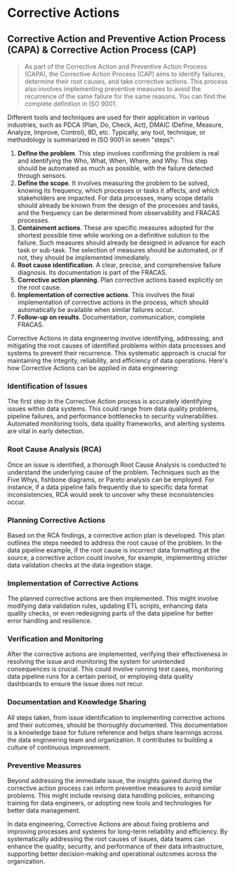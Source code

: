 # Corrective Actions

## Corrective Action and Preventive Action Process (CAPA) & Corrective Action Process (CAP)
>
> As part of the Corrective Action and Preventive Action Process (CAPA), the Corrective Action Process (CAP) aims to identify failures, determine their root causes, and take corrective actions. This process also involves implementing preventive measures to avoid the recurrence of the same failure for the same reasons. You can find the complete definition in ISO 9001.

Different tools and techniques are used for their application in various industries, such as PDCA (Plan, Do, Check, Act), DMAIC (Define, Measure, Analyze, Improve, Control), 8D, etc. Typically, any tool, technique, or methodology is summarized in ISO 9001 in seven "steps":

1. **Define the problem**. This step involves confirming the problem is real and identifying the Who, What, When, Where, and Why. This step should be automated as much as possible, with the failure detected through sensors.
2. **Define the scope**. It involves measuring the problem to be solved, knowing its frequency, which processes or tasks it affects, and which stakeholders are impacted. For data processes, many scope details should already be known from the design of the processes and tasks, and the frequency can be determined from observability and FRACAS processes.
3. **Containment actions**. These are specific measures adopted for the shortest possible time while working on a definitive solution to the failure. Such measures should already be designed in advance for each task or sub-task. The selection of measures should be automated, or if not, they should be implemented immediately.
4. **Root cause identification**. A clear, precise, and comprehensive failure diagnosis. Its documentation is part of the FRACAS.
5. **Corrective action planning**. Plan corrective actions based explicitly on the root cause.
6. **Implementation of corrective actions**. This involves the final implementation of corrective actions in the process, which should automatically be available when similar failures occur.
7. **Follow-up on results**. Documentation, communication, complete FRACAS.

Corrective Actions in data engineering involve identifying, addressing, and mitigating the root causes of identified problems within data processes and systems to prevent their recurrence. This systematic approach is crucial for maintaining the integrity, reliability, and efficiency of data operations. Here's how Corrective Actions can be applied in data engineering:

### Identification of Issues

The first step in the Corrective Action process is accurately identifying issues within data systems. This could range from data quality problems, pipeline failures, and performance bottlenecks to security vulnerabilities. Automated monitoring tools, data quality frameworks, and alerting systems are vital in early detection.

### Root Cause Analysis (RCA)

Once an issue is identified, a thorough Root Cause Analysis is conducted to understand the underlying cause of the problem. Techniques such as the Five Whys, fishbone diagrams, or Pareto analysis can be employed. For instance, if a data pipeline fails frequently due to specific data format inconsistencies, RCA would seek to uncover why these inconsistencies occur.

### Planning Corrective Actions

Based on the RCA findings, a corrective action plan is developed. This plan outlines the steps needed to address the root cause of the problem. In the data pipeline example, if the root cause is incorrect data formatting at the source, a corrective action could involve, for example, implementing stricter data validation checks at the data ingestion stage.

### Implementation of Corrective Actions

The planned corrective actions are then implemented. This might involve modifying data validation rules, updating ETL scripts, enhancing data quality checks, or even redesigning parts of the data pipeline for better error handling and resilience.

### Verification and Monitoring

After the corrective actions are implemented, verifying their effectiveness in resolving the issue and monitoring the system for unintended consequences is crucial. This could involve running test cases, monitoring data pipeline runs for a certain period, or employing data quality dashboards to ensure the issue does not recur.

### Documentation and Knowledge Sharing

All steps taken, from issue identification to implementing corrective actions and their outcomes, should be thoroughly documented. This documentation is a knowledge base for future reference and helps share learnings across the data engineering team and organization. It contributes to building a culture of continuous improvement.

### Preventive Measures

Beyond addressing the immediate issue, the insights gained during the corrective action process can inform preventive measures to avoid similar problems. This might include revising data handling policies, enhancing training for data engineers, or adopting new tools and technologies for better data management.

In data engineering, Corrective Actions are about fixing problems and improving processes and systems for long-term reliability and efficiency. By systematically addressing the root causes of issues, data teams can enhance the quality, security, and performance of their data infrastructure, supporting better decision-making and operational outcomes across the organization.
